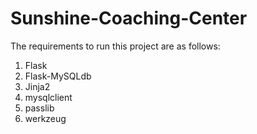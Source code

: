 # Sunshine-Coaching-Center

The requirements to run this project are as follows:

1. Flask
2. Flask-MySQLdb
3. Jinja2
4. mysqlclient
5. passlib
6. werkzeug
